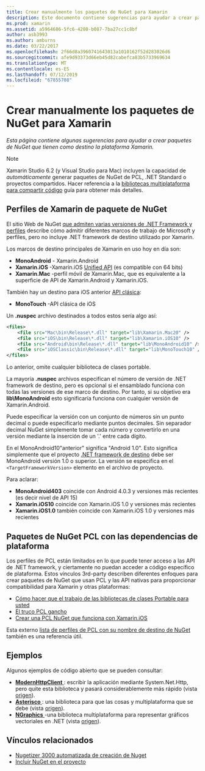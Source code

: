 ```yaml
---
title: Crear manualmente los paquetes de NuGet para Xamarin
description: Este documento contiene sugerencias para ayudar a crear paquetes de NuGet que tienen como destino la plataforma Xamarin. Se describen los perfiles de Xamarin de paquete de NuGet, paquetes de NuGet de PCL con las dependencias de plataforma y se vincula a varios ejemplos de código abierto.
ms.prod: xamarin
ms.assetid: a5964686-5fc6-4280-b087-7ba27cc1c8bf
author: asb3993
ms.author: amburns
ms.date: 03/22/2017
ms.openlocfilehash: 2f66d8a3960741643013a1010162f52d283026d6
ms.sourcegitcommit: afe9d93373d66eb45d82cabefca83b5733969634
ms.translationtype: MT
ms.contentlocale: es-ES
ms.lasthandoff: 07/12/2019
ms.locfileid: "67855708"
---
```

# <a name="manually-creating-nuget-packages-for-xamarin"></a>Crear manualmente los paquetes de NuGet para Xamarin

_Esta página contiene algunas sugerencias para ayudar a crear paquetes de NuGet que tienen como destino la plataforma Xamarin._

> [!NOTE]
> Xamarin Studio 6.2 (y Visual Studio para Mac) incluyen la capacidad de _automáticamente_ generar paquetes de NuGet de PCL, .NET Standard o proyectos compartidos. Hacer referencia a la [bibliotecas multiplataforma para compartir código](~/cross-platform/app-fundamentals/nuget-multiplatform-libraries/index.md) guía para obtener más detalles.

## <a name="nuget-package-xamarin-profiles"></a>Perfiles de Xamarin de paquete de NuGet

El sitio Web de NuGet [que admiten varias versiones de .NET Framework y perfiles](https://docs.nuget.org/create/enforced-package-conventions) describe cómo admitir diferentes marcos de trabajo de Microsoft y perfiles, pero no incluye .NET framework de destino utilizado por Xamarin.

Los marcos de destino principales de Xamarin en uso hoy en día son:

* **MonoAndroid** - Xamarin.Android
* **Xamarin.iOS** -Xamarin.iOS [Unified API](~/cross-platform/macios/unified/index.md) (es compatible con 64 bits)
* **Xamarin.Mac** -perfil móvil de Xamarin.Mac, que es equivalente a la superficie de API de Xamarin.Android y Xamarin.iOS.

También hay un destino para iOS anterior [API clásica](~/cross-platform/macios/unified/index.md):

* **MonoTouch** -API clásica de iOS

Un **.nuspec** archivo destinados a todos estos sería algo así:

```xml
<files>
    <file src="Mac\bin\Release\*.dll" target="lib\Xamarin.Mac20" />
    <file src="iOS\bin\Release\*.dll" target="lib\Xamarin.iOS10" />
    <file src="Android\bin\Release\*.dll" target="lib\MonoAndroid10" />
    <file src="iOSClassic\bin\Release\*.dll" target="lib\MonoTouch10" />
</files>
```

Lo anterior, omite cualquier biblioteca de clases portable.

La mayoría **.nuspec** archivos especifican el número de versión de .NET framework de destino, pero es opcional si el ensamblado funciona con todas las versiones de ese marco de destino. Por tanto, si su objetivo era **lib\MonoAndroid** esto significaría funciona con cualquier versión de Xamarin.Android.

Puede especificar la versión con un conjunto de números sin un punto decimal o puede especificarlo mediante puntos decimales. Sin separador decimal NuGet simplemente tomar cada número y convertirlo en una versión mediante la inserción de un '.' entre cada dígito.

En el MonoAndroid10"anterior" significa "Android 1.0". Esto significa simplemente que el proyecto [.NET framework de destino](~/android/app-fundamentals/android-api-levels.md) debe ser MonoAndroid versión 1.0 o superior. La versión se especifica en el `<TargetFrameworkVersion>` elemento en el archivo de proyecto.

Para aclarar:

- **MonoAndroid403** coincide con Android 4.0.3 y versiones más recientes (es decir nivel de API 15)
- **Xamarin.iOS10** coincide con Xamarin.iOS 1.0 y versiones más recientes
- **Xamarin.iOS1.0** también coincide con Xamarin.iOS 1.0 y versiones más recientes

## <a name="pcl-nugets-with-platform-dependencies"></a>Paquetes de NuGet PCL con las dependencias de plataforma

Los perfiles de PCL están limitados en lo que puede tener acceso a las API de .NET framework, y ciertamente no puedan acceder a código específico de plataforma. Estos vínculos 3rd-party describen diferentes enfoques para crear paquetes de NuGet que usan PCL y las API nativas para proporcionar compatibilidad para Xamarin y otras plataformas:

- [Cómo hacer que el trabajo de las bibliotecas de clases Portable para usted](http://blogs.msdn.com/b/dsplaisted/archive/2012/08/27/how-to-make-portable-class-libraries-work-for-you.aspx)
- [El truco PCL gancho](http://log.paulbetts.org/the-bait-and-switch-pcl-trick/)
- [Crear una PCL NuGet que funciona con Xamarin.iOS](http://www.jimbobbennett.io/creating-a-nuget-pcl-that-works-with-xamarin-ios/)

Esta externo [lista de perfiles de PCL con su nombre de destino de NuGet](http://embed.plnkr.co/03ck2dCtnJogBKHJ9EjY) también es una referencia útil.

## <a name="examples"></a>Ejemplos

Algunos ejemplos de código abierto que se pueden consultar:

- [**ModernHttpClient** ](https://www.nuget.org/packages/modernhttpclient/) : escribir la aplicación mediante System.Net.Http, pero quite esta biblioteca y pasará considerablemente más rápido (vista [origen](https://github.com/paulcbetts/ModernHttpClient)).
- [**Asterisco** ](https://www.nuget.org/packages/Splat/) : una biblioteca para que las cosas y multiplataforma que se debe (vista [origen](https://github.com/paulcbetts/Splat)).
- [**NGraphics** ](https://www.nuget.org/packages/NGraphics/) -una biblioteca multiplataforma para representar gráficos vectoriales en .NET (vista [origen](https://github.com/praeclarum/NGraphics/blob/master/NGraphics.nuspec)).

## <a name="related-links"></a>Vínculos relacionados

- [Nugetizer 3000 automatizada de creación de Nuget](~/cross-platform/app-fundamentals/nuget-multiplatform-libraries/index.md)       
- [Incluir NuGet en el proyecto](https://docs.microsoft.com/visualstudio/mac/nuget-walkthrough)
